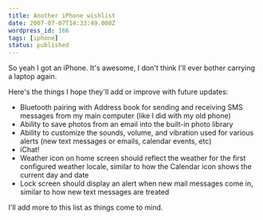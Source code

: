 ```yaml
---
title: Another iPhone wishlist
date: 2007-07-07T14:33:49.000Z
wordpress_id: 166
tags: [iphone]
status: published
---
```


So yeah I got an iPhone. It's awesome, I don't think I'll ever bother carrying a laptop again.

Here's the things I hope they'll add or improve with future updates:

- Bluetooth pairing with Address book for sending and receiving SMS messages from my main computer (like I did with my old phone)
- Ability to save photos from an email into the built-in photo library
- Ability to customize the sounds, volume, and vibration used for various alerts (new text messages or emails, calendar events, etc)
- iChat!
- Weather icon on home screen should reflect the weather for the first configured weather locale, similar to how the Calendar icon shows the current day and date
- Lock screen should display an alert when new mail messages come in, similar to how new text messages are treated

I'll add more to this list as things come to mind.
